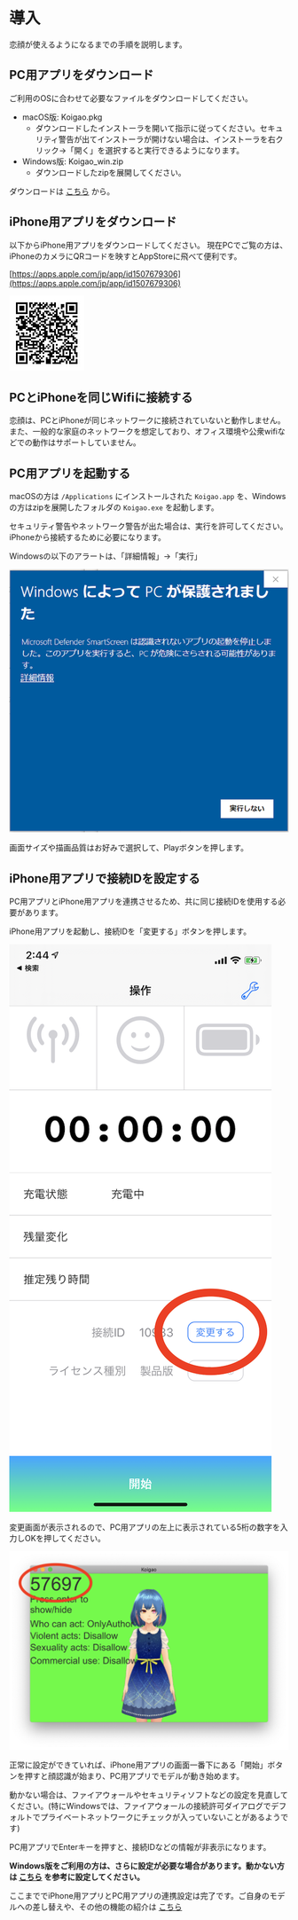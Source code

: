 # 導入

恋顔が使えるようになるまでの手順を説明します。

## PC用アプリをダウンロード

ご利用のOSに合わせて必要なファイルをダウンロードしてください。

- macOS版: Koigao.pkg
  - ダウンロードしたインストーラを開いて指示に従ってください。セキュリティ警告が出てインストーラが開けない場合は、インストーラを右クリック→「開く」を選択すると実行できるようになります。
- Windows版: Koigao_win.zip
  - ダウンロードしたzipを展開してください。

ダウンロードは [こちら](https://github.com/hiragram/koigao-release/releases/latest) から。

## iPhone用アプリをダウンロード

以下からiPhone用アプリをダウンロードしてください。
現在PCでご覧の方は、iPhoneのカメラにQRコードを映すとAppStoreに飛べて便利です。

[https://apps.apple.com/jp/app/id1507679306](https://apps.apple.com/jp/app/id1507679306)

![](images/qrcode_appstore.jpg)

## PCとiPhoneを同じWifiに接続する

恋顔は、PCとiPhoneが同じネットワークに接続されていないと動作しません。また、一般的な家庭のネットワークを想定しており、オフィス環境や公衆wifiなどでの動作はサポートしていません。

## PC用アプリを起動する

macOSの方は `/Applications` にインストールされた `Koigao.app` を、Windowsの方はzipを展開したフォルダの `Koigao.exe` を起動します。

セキュリティ警告やネットワーク警告が出た場合は、実行を許可してください。iPhoneから接続するために必要になります。

Windowsの以下のアラートは、「詳細情報」→「実行」

![](./images/windows-security-alert-1.png)

画面サイズや描画品質はお好みで選択して、Playボタンを押します。

## iPhone用アプリで接続IDを設定する

PC用アプリとiPhone用アプリを連携させるため、共に同じ接続IDを使用する必要があります。

iPhone用アプリを起動し、接続IDを「変更する」ボタンを押します。

![](images/connection_id_iphone.png)

変更画面が表示されるので、PC用アプリの左上に表示されている5桁の数字を入力しOKを押してください。

![](images/connection_id.png)

正常に設定ができていれば、iPhone用アプリの画面一番下にある「開始」ボタンを押すと顔認識が始まり、PC用アプリでモデルが動き始めます。

動かない場合は、ファイアウォールやセキュリティソフトなどの設定を見直してください。(特にWindowsでは、ファイアウォールの接続許可ダイアログでデフォルトでプライベートネットワークにチェックが入っていないことがあるようです)

PC用アプリでEnterキーを押すと、接続IDなどの情報が非表示になります。

**Windows版をご利用の方は、さらに設定が必要な場合があります。動かない方は [こちら](./windows_setup_bonjour.html) を参考に設定してください。**

ここまででiPhone用アプリとPC用アプリの連携設定は完了です。ご自身のモデルへの差し替えや、その他の機能の紹介は [こちら](./features.html)
